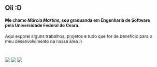 ## Oii :D
#### Me chamo _Márcia Martins_, sou graduanda em Engenharia de Software pela Universidade Federal do Ceará.  
Aqui exporei alguns trabalhos, projetos e tudo que for de benefício para o meu desenvolvimento na nossa área :)

<br/>

![](http://github-profile-summary-cards.vercel.app/api/cards/profile-details?username=marciamart&theme=github_dark)
![](http://github-profile-summary-cards.vercel.app/api/cards/repos-per-language?username=marciamart&theme=github_dark)
![](http://github-profile-summary-cards.vercel.app/api/cards/stats?username=marciamart&theme=github_dark)
